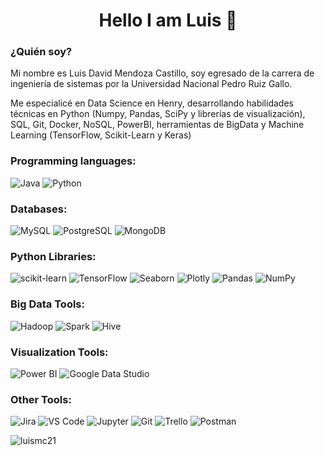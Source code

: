 <p>
  <h1  align="center">Hello I am Luis 👋</h1>
</p>

### ¿Quién soy?

Mi nombre es Luis David Mendoza Castillo, soy egresado de la carrera de ingeniería de sistemas por la Universidad Nacional Pedro Ruiz Gallo.

Me especialicé en Data Science en Henry, desarrollando habilidades técnicas en Python (Numpy, Pandas, SciPy y librerías de visualización), SQL, Git, Docker, NoSQL, PowerBI, herramientas de BigData y Machine Learning (TensorFlow, Scikit-Learn y Keras)

<h3 align="left">Programming languages:</h3>

![Java](https://img.shields.io/badge/Java-007396?logo=java&logoColor=white) ![Python](https://img.shields.io/badge/Python-3776AB?logo=python&logoColor=white)
<h3 align="left">Databases:</h3>

![MySQL](https://img.shields.io/badge/MySQL-4479A1?logo=mysql&logoColor=white) ![PostgreSQL](https://img.shields.io/badge/PostgreSQL-336791?logo=postgresql&logoColor=white) ![MongoDB](https://img.shields.io/badge/MongoDB-47A248?logo=mongodb&logoColor=white)

<h3 align="left">Python Libraries:</h3>

![scikit-learn](https://img.shields.io/badge/scikit_learn-F7931E?logo=scikit-learn&logoColor=white) ![TensorFlow](https://img.shields.io/badge/TensorFlow-FF6F00?logo=tensorflow&logoColor=white) ![Seaborn](https://img.shields.io/badge/Seaborn-4EAEF1?logo=python&logoColor=white) ![Plotly](https://img.shields.io/badge/Plotly-239120?logo=plotly&logoColor=white) ![Pandas](https://img.shields.io/badge/Pandas-150458?logo=pandas&logoColor=white) ![NumPy](https://img.shields.io/badge/NumPy-013243?logo=numpy&logoColor=white)

<h3 align="left">Big Data Tools:</h3>

![Hadoop](https://img.shields.io/badge/Hadoop-FF7F00?logo=apache%20hadoop&logoColor=white) ![Spark](https://img.shields.io/badge/Spark-E25A1C?logo=apache%20spark&logoColor=white) ![Hive](https://img.shields.io/badge/Hive-FDEE21?logo=apache%20hive&logoColor=white)

<h3 align="left">Visualization Tools:</h3>

![Power BI](https://img.shields.io/badge/Power_BI-F2C811?logo=powerbi&logoColor=white)
![Google Data Studio](https://img.shields.io/badge/Google_Data_Studio-4285F4?logo=google%20data%20studio&logoColor=white)

<h3 align="left">Other Tools:</h3>

![Jira](https://img.shields.io/badge/Jira-0052CC?logo=jira&logoColor=white) ![VS Code](https://img.shields.io/badge/VS_Code-007ACC?logo=visual-studio-code&logoColor=white) ![Jupyter](https://img.shields.io/badge/Jupyter-F37626?logo=jupyter&logoColor=white) ![Git](https://img.shields.io/badge/Git-F05032?logo=git&logoColor=white) ![Trello](https://img.shields.io/badge/Trello-0052CC?logo=trello&logoColor=white) ![Postman](https://img.shields.io/badge/Postman-FF6C37?logo=postman&logoColor=white)


<p><img align="left" src="https://github-readme-stats.vercel.app/api/top-langs?username=luismc21&show_icons=true&locale=en&layout=compact" alt="luismc21" /></p>


